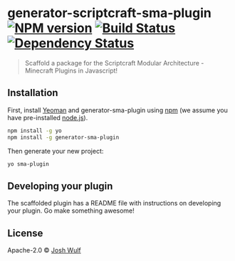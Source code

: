 # generator-scriptcraft-sma-plugin [![NPM version][npm-image]][npm-url] [![Build Status][travis-image]][travis-url] [![Dependency Status][daviddm-image]][daviddm-url]

> Scaffold a package for the Scriptcraft Modular Architecture - Minecraft Plugins in Javascript!

## Installation

First, install [Yeoman](http://yeoman.io) and generator-sma-plugin using [npm](https://www.npmjs.com/) (we assume you have pre-installed [node.js](https://nodejs.org/)).

```bash
npm install -g yo
npm install -g generator-sma-plugin
```

Then generate your new project:

```bash
yo sma-plugin
```

## Developing your plugin

The scaffolded plugin has a README file with instructions on developing your plugin. Go make something awesome!

## License

Apache-2.0 © [Josh Wulf]()

[npm-image]: https://badge.fury.io/js/generator-scriptcraft-sma.svg
[npm-url]: https://npmjs.org/package/generator-scriptcraft-sma
[travis-image]: https://travis-ci.org/Magikcraft/generator-scriptcraft-sma.svg?branch=master
[travis-url]: https://travis-ci.org/Magikcraft/generator-scriptcraft-sma
[daviddm-image]: https://david-dm.org/Magikcraft/generator-scriptcraft-sma.svg?theme=shields.io
[daviddm-url]: https://david-dm.org/Magikcraft/generator-scriptcraft-sma
